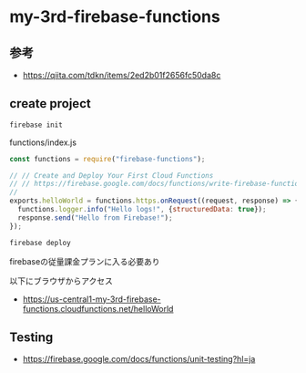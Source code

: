# my-3rd-firebase-functions


## 参考

- https://qiita.com/tdkn/items/2ed2b01f2656fc50da8c

## create project

```bash
firebase init
```

functions/index.js

```JavaScript
const functions = require("firebase-functions");

// // Create and Deploy Your First Cloud Functions
// // https://firebase.google.com/docs/functions/write-firebase-functions
//
exports.helloWorld = functions.https.onRequest((request, response) => {
  functions.logger.info("Hello logs!", {structuredData: true});
  response.send("Hello from Firebase!");
});
```

```bash
firebase deploy
```

firebaseの従量課金プランに入る必要あり


以下にブラウザからアクセス

- https://us-central1-my-3rd-firebase-functions.cloudfunctions.net/helloWorld

## Testing

- https://firebase.google.com/docs/functions/unit-testing?hl=ja
